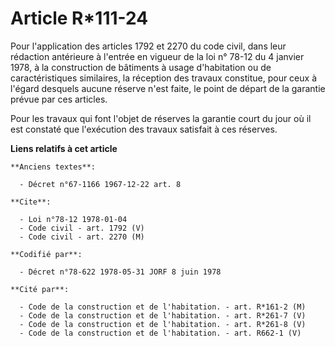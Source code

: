 # Article R*111-24

Pour l'application des articles 1792 et 2270 du code civil, dans leur rédaction antérieure à l'entrée en vigueur de la loi n°
78-12 du 4 janvier 1978, à la construction de bâtiments à usage d'habitation ou de caractéristiques similaires, la réception
des travaux constitue, pour ceux à l'égard desquels aucune réserve n'est faite, le point de départ de la garantie prévue par
ces articles.

Pour les travaux qui font l'objet de réserves la garantie court du jour où il est constaté que l'exécution des travaux
satisfait à ces réserves.

**Liens relatifs à cet article**

	**Anciens textes**:

	  - Décret n°67-1166 1967-12-22 art. 8

	**Cite**:

	  - Loi n°78-12 1978-01-04
	  - Code civil - art. 1792 (V)
	  - Code civil - art. 2270 (M)

	**Codifié par**:

	  - Décret n°78-622 1978-05-31 JORF 8 juin 1978

	**Cité par**:

	  - Code de la construction et de l'habitation. - art. R*161-2 (M)
	  - Code de la construction et de l'habitation. - art. R*261-7 (V)
	  - Code de la construction et de l'habitation. - art. R*261-8 (V)
	  - Code de la construction et de l'habitation. - art. R662-1 (V)
